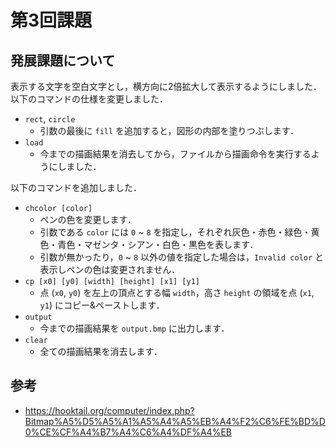 # 第3回課題

## 発展課題について
表示する文字を空白文字とし，横方向に2倍拡大して表示するようにしました．
以下のコマンドの仕様を変更しました．
- `rect`, `circle`
  - 引数の最後に `fill` を追加すると，図形の内部を塗りつぶします．
- `load`
  - 今までの描画結果を消去してから，ファイルから描画命令を実行するようにしました．

以下のコマンドを追加しました．
- `chcolor [color]`
  - ペンの色を変更します．
  - 引数である `color` には `0` ~ `8` を指定し，それぞれ灰色・赤色・緑色・黄色・青色・マゼンタ・シアン・白色・黒色を表します．
  - 引数が無かったり，`0` ~ `8` 以外の値を指定した場合は，`Invalid color` と表示しペンの色は変更されません．
- `cp [x0] [y0] [width] [height] [x1] [y1]`
  - 点 (`x0`, `y0`) を左上の頂点とする幅 `width`，高さ `height` の領域を点 (`x1`, `y1`) にコピー&ペーストします．
- `output`
  - 今までの描画結果を `output.bmp` に出力します．
- `clear`
  - 全ての描画結果を消去します．

## 参考
- https://hooktail.org/computer/index.php?Bitmap%A5%D5%A5%A1%A5%A4%A5%EB%A4%F2%C6%FE%BD%D0%CE%CF%A4%B7%A4%C6%A4%DF%A4%EB
